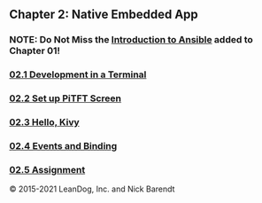 ## Chapter 2: Native Embedded App

### **NOTE:** Do Not Miss the [Introduction to Ansible](01.9_Ansible_Introduction/README.md) added to Chapter 01!

### [02.1 Development in a Terminal](02.1_Development_in_a_Terminal/README.md)

### [02.2 Set up PiTFT Screen](02.2_Set_up_PiTFT_Screen/README.md)

### [02.3 Hello, Kivy](02.3_Hello_Kivy/README.md)

### [02.4 Events and Binding](02.4_Events_and_Binding/README.md)

### [02.5 Assignment](02.5_Assignment/README.md)

&copy; 2015-2021 LeanDog, Inc. and Nick Barendt
